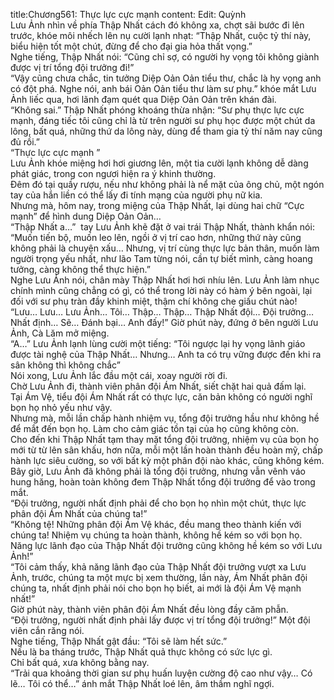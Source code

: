 title:Chương561: Thực lực cực mạnh
content:
Edit: Quỳnh<br>Lưu Ảnh nhìn về phía Thập Nhất cách đó không xa, chợt sãi bước đi lên trước, khóe môi nhếch lên nụ cười lạnh nhạt: “Thập Nhất, cuộc tỷ thí này, biểu hiện tốt một chút, đừng để cho đại gia hỏa thất vọng.”<br>Nghe tiếng, Thập Nhất nói: “Cũng chỉ sợ, có người hy vọng tôi không giành được vị trí tổng đội trưởng đi!”<br>“Vậy cũng chưa chắc, tin tưởng Diệp Oản Oản tiểu thư, chắc là hy vọng anh có đột phá. Nghe nói, anh bái Oản Oản tiểu thư làm sư phụ.” khóe mắt Lưu Ảnh liếc qua, hơi lãnh đạm quét qua Diệp Oản Oản trên khán đài.<br>“Không sai.” Thập Nhất phóng khoáng thừa nhận: “Sư phụ thực lực cực mạnh, đáng tiếc tôi cũng chỉ là từ trên người sư phụ học được một chút da lông, bất quá, những thứ da lông này, dùng để tham gia tỷ thí năm nay cũng đủ rồi.”<br>“Thực lực cực mạnh ”<br>Lưu Ảnh khóe miệng hơi hơi giương lên, một tia cười lạnh không dễ dàng phát giác, trong con ngươi hiện ra ý khinh thường.<br>Đêm đó tại quầy rượu, nếu như không phải là nể mặt của ông chủ, một ngón tay của hắn liền có thể lấy đi tính mạng của người phụ nữ kia.<br>Nhưng mà, hôm nay, trong miệng của Thập Nhất, lại dùng hai chữ “Cực mạnh” để hình dung Diệp Oản Oản…<br>“Thập Nhất a…”  tay Lưu Ảnh khẽ đặt ở vai trái Thập Nhất, thành khẩn nói: “Muốn tiến bộ, muốn leo lên, ngồi ở vị trí cao hơn, những thứ này cũng không phải là chuyện xấu… Nhưng, vị trí cùng thực lực bản thân, muốn làm người trọng yếu nhất, như lão Tam từng nói, cần tự biết mình, càng hoang tưởng, càng không thể thực hiện.”<br>Nghe Lưu Ảnh nói, chân mày Thập Nhất hơi hơi nhíu lên. Lưu Ảnh làm nhục chính mình cũng chẳng có gì, có thể trong lời này có hàm ý bên ngoài, lại đối với sư phụ tràn đầy khinh miệt, thậm chí không che giấu chút nào!<br>“Lưu… Lưu… Lưu Ảnh… Tôi… Thập… Thập… Thập Nhất đội… Đội trưởng… Nhất định… Sẽ… Đánh bại… Anh đấy!” Giờ phút này, đứng ở bên người Lưu Ảnh, Cà Lăm mở miệng.<br>“A…” Lưu Ảnh lạnh lùng cười một tiếng: “Tôi ngược lại hy vọng lãnh giáo được tài nghệ của Thập Nhất… Nhưng… Anh ta có trụ vững được đến khi ra sân không thì không chắc”<br>Nói xong, Lưu Ảnh lắc đầu một cái, xoay người rời đi.<br>Chờ Lưu Ảnh đi, thành viên phân đội Ám Nhất, siết chặt hai quả đấm lại.<br>Tại Ám Vệ, tiểu đội Ám Nhất rất có thực lực, căn bản không có người nghĩ bọn họ nhỏ yếu như vậy.<br>Nhưng mà, mỗi lần chấp hành nhiệm vụ, tổng đội trưởng hầu như không hề để mắt đến bọn họ. Làm cho cảm giác tồn tại của họ cũng không còn.<br>Cho đến khi Thập Nhất tạm thay mặt tổng đội trưởng, nhiệm vụ của bọn họ mới từ từ lên sân khấu, hơn nữa, mỗi một lần hoàn thành đều hoàn mỹ, chấp hành lực siêu cường, so với bất kỳ một phân đội nào khác, cũng không kém.<br>Bây giờ, Lưu Ảnh đã không phải là tổng đội trưởng, nhưng vẫn vênh váo hung hăng, hoàn toàn không đem Thập Nhất tổng đội trưởng để vào trong mắt.<br>“Đội trưởng, người nhất định phải để cho bọn họ nhìn một chút, thực lực phân đội Ám Nhất của chúng ta!”<br>“Không tệ! Những phân đội Ám Vệ khác, đều mang theo thành kiến với chúng ta! Nhiệm vụ chúng ta hoàn thành, không hề kém so với bọn họ. Năng lực lãnh đạo của Thập Nhất đội trưởng cũng không hề kém so với Lưu Ảnh!”<br>“Tôi cảm thấy, khả năng lãnh đạo của Thập Nhất đội trưởng vượt xa Lưu Ảnh, trước, chúng ta một mực bị xem thường, lần này, Ám Nhất phân đội chúng ta, nhất định phải nói cho bọn họ biết, ai mới là đội Ám Vệ mạnh nhất!”<br>Giờ phút này, thành viên phân đội Ám Nhất đều lòng đầy căm phẫn.<br>“Đội trưởng, người nhất định phải lấy được vị trí tổng đội trưởng!” Một đội viên cắn răng nói.<br>Nghe tiếng, Thập Nhất gật đầu: “Tôi sẽ làm hết sức.”<br>Nếu là ba tháng trước, Thập Nhất quả thực không có sức lực gì.<br>Chỉ bất quá, xưa không bằng nay.<br>“Trải qua khoảng thời gian sư phụ huấn luyện cường độ cao như vậy… Có lẽ… Tôi có thể…” ánh mắt Thập Nhất loé lên, âm thầm nghĩ ngợi.